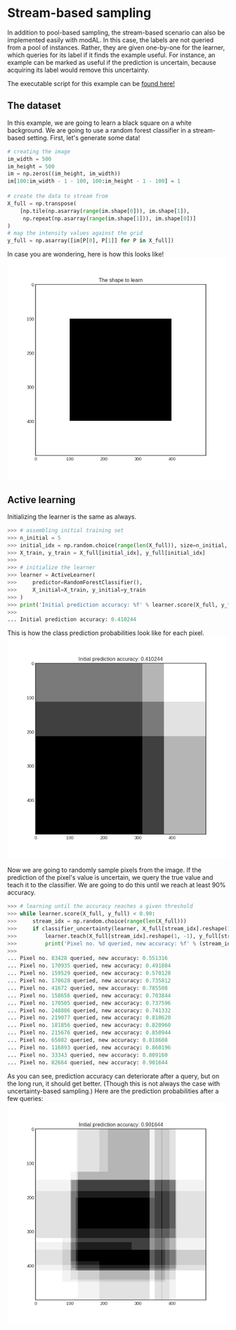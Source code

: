 # Stream-based sampling
In addition to pool-based sampling, the stream-based scenario can also be implemented easily with modAL. In this case, the labels are not queried from a pool of instances. Rather, they are given one-by-one for the learner, which queries for its label if it finds the example useful. For instance, an example can be marked as useful if the prediction is uncertain, because acquiring its label would remove this uncertainty. 

The executable script for this example can be [found here!](https://github.com/cosmic-cortex/modAL/blob/master/examples/stream-based_sampling.py)

## The dataset
In this example, we are going to learn a black square on a white background. We are going to use a random forest classifier in a stream-based setting. First, let's generate some data!

```python
# creating the image
im_width = 500
im_height = 500
im = np.zeros((im_height, im_width))
im[100:im_width - 1 - 100, 100:im_height - 1 - 100] = 1

# create the data to stream from
X_full = np.transpose(
    [np.tile(np.asarray(range(im.shape[0])), im.shape[1]),
     np.repeat(np.asarray(range(im.shape[1])), im.shape[0])]
)
# map the intensity values against the grid
y_full = np.asarray([im[P[0], P[1]] for P in X_full])
```

In case you are wondering, here is how this looks like!
![sbs-data](img/sbs-data.png)

## Active learning
Initializing the learner is the same as always.
```python
>>> # assembling initial training set
>>> n_initial = 5
>>> initial_idx = np.random.choice(range(len(X_full)), size=n_initial, replace=False)
>>> X_train, y_train = X_full[initial_idx], y_full[initial_idx]
>>> 
>>> # initialize the learner
>>> learner = ActiveLearner(
>>>     predictor=RandomForestClassifier(),
>>>     X_initial=X_train, y_initial=y_train
>>> )
>>> print('Initial prediction accuracy: %f' % learner.score(X_full, y_full))
>>>
... Initial prediction accuracy: 0.410244
```
This is how the class prediction probabilities look like for each pixel.
![sbs-initial](img/sbs-initial.png)

Now we are going to randomly sample pixels from the image. If the prediction of the pixel's value is uncertain, we query the true value and teach it to the classifier. We are going to do this until we reach at least 90% accuracy.
```python
>>> # learning until the accuracy reaches a given threshold
>>> while learner.score(X_full, y_full) < 0.90:
>>>     stream_idx = np.random.choice(range(len(X_full)))
>>>     if classifier_uncertainty(learner, X_full[stream_idx].reshape(1, -1)) >= 0.4:
>>>         learner.teach(X_full[stream_idx].reshape(1, -1), y_full[stream_idx].reshape(-1, ))
>>>         print('Pixel no. %d queried, new accuracy: %f' % (stream_idx, learner.score(X_full, y_full)))
>>> 
... Pixel no. 83428 queried, new accuracy: 0.551316
... Pixel no. 170935 queried, new accuracy: 0.491884
... Pixel no. 159529 queried, new accuracy: 0.570128
... Pixel no. 170628 queried, new accuracy: 0.735812
... Pixel no. 41672 queried, new accuracy: 0.785508
... Pixel no. 158656 queried, new accuracy: 0.703844
... Pixel no. 170505 queried, new accuracy: 0.737596
... Pixel no. 248886 queried, new accuracy: 0.741332
... Pixel no. 219077 queried, new accuracy: 0.810620
... Pixel no. 181856 queried, new accuracy: 0.820960
... Pixel no. 215676 queried, new accuracy: 0.850944
... Pixel no. 65082 queried, new accuracy: 0.818608
... Pixel no. 116893 queried, new accuracy: 0.860196
... Pixel no. 33343 queried, new accuracy: 0.809160
... Pixel no. 82664 queried, new accuracy: 0.901644
```
As you can see, prediction accuracy can deteriorate after a query, but on the long run, it should get better. (Though this is not always the case with uncertainty-based sampling.) Here are the prediction probabilities after a few queries:
![sbs-final](img/sbs-final.png)
